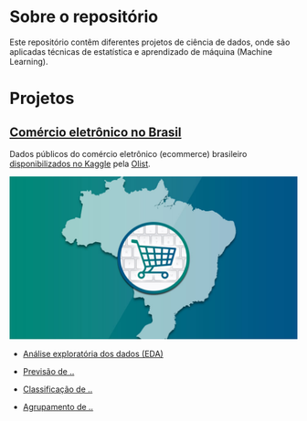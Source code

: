 # Sobre o repositório

Este repositório contêm diferentes projetos de ciência de dados, onde são aplicadas técnicas de estatística e aprendizado de  máquina (Machine Learning).

# Projetos

## [Comércio eletrônico no Brasil](https://github.com/pedrohrafael/data-science/tree/main/projects/brazilian-ecommerce)

Dados públicos do comércio eletrônico (ecommerce) brasileiro [disponibilizados no Kaggle](https://www.kaggle.com/olistbr/brazilian-ecommerce) pela [Olist]( https://olist.com/).

![](https://raw.githubusercontent.com/pedrohrafael/data-science/main/projects/brazilian-ecommerce/ecommerce-brazil.jpg?token=AOJSUEFEN34MIKMX3WR2GXLBJTYLE)

*  [Análise exploratória dos dados (EDA)](https://github.com/pedrohrafael/data-science/tree/main/projects/brazilian-ecommerce/Analise%20exploratoria%20de%20dados)

* [Previsão de ..]()

* [Classificação de ..]()

* [Agrupamento de ..]()

